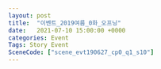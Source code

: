 ```yaml
---
layout: post
title:  "이벤트_2019여름_0화_오프닝"
date:   2021-07-10 15:00:00 +0000
categories: Event
Tags: Story Event
SceneCode: ["scene_evt190627_cp0_q1_s10"]
---
```

